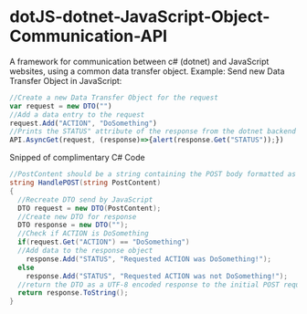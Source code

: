 # dotJS-dotnet-JavaScript-Object-Communication-API
A framework for communication between c# (dotnet) and JavaScript websites, using a common data transfer object.
Example:
Send new Data Transfer Object in JavaScript:
```javascript
//Create a new Data Transfer Object for the request
var request = new DTO("")
//Add a data entry to the request
request.Add("ACTION", "DoSomething")
//Prints the STATUS" attribute of the response from the dotnet backend
API.AsyncGet(request, (response)=>{alert(response.Get("STATUS"));})
```
Snipped of complimentary C# Code<br>
```C#
//PostContent should be a string containing the POST body formatted as UTF-8
string HandlePOST(string PostContent)
{
  //Recreate DTO send by JavaScript
  DTO request = new DTO(PostContent);
  //Create new DTO for response
  DTO response = new DTO("");
  //Check if ACTION is DoSomething
  if(request.Get("ACTION") == "DoSomething")
  //Add data to the response object
    response.Add("STATUS", "Requested ACTION was DoSomething!");
  else
    response.Add("STATUS", "Requested ACTION was not DoSomething!");
  //return the DTO as a UTF-8 encoded response to the initial POST request
  return response.ToString();
}
```
